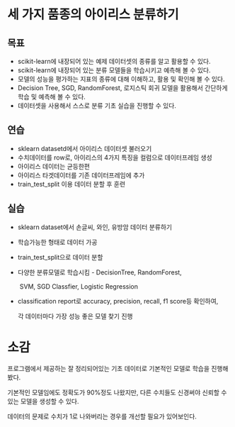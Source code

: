 # 세 가지 품종의 아이리스 분류하기


## 목표  

- scikit-learn에 내장되어 있는 예제 데이터셋의 종류를 알고 활용할 수 있다.
- scikit-learn에 내장되어 있는 분류 모델들을 학습시키고 예측해 볼 수 있다.
- 모델의 성능을 평가하는 지표의 종류에 대해 이해하고, 활용 및 확인해 볼 수 있다.
- Decision Tree, SGD, RandomForest, 로지스틱 회귀 모델을 활용해서 간단하게 학습 및 예측해 볼 수 있다.
- 데이터셋을 사용해서 스스로 분류 기초 실습을 진행할 수 있다.


## 연습  

* sklearn datasetd에서  아이리스 데이터셋 불러오기
* 수치데이터를 row로, 아이리스의 4가지 특징을 컬럼으로 데이터프레임 생성
* 아이리스 데이터는 균등한편
* 아이리스 타겟데이터를 기존 데이터프레임에 추가
* train_test_split 이용 데이터 분할 후 훈련


## 실습

* sklearn dataset에서 손글씨, 와인, 유방암 데이터 분류하기

* 학습가능한 형태로 데이터 가공

* train_test_split으로 데이터 분할

* 다양한 분류모델로 학습시킴 - DecisionTree, RandomForest, 

  ​												SVM, SGD Classfier, Logistic Regression

* classification report로 accuracy, precision, recall, f1 score등 확인하여,

  각 데이터마다 가장 성능 좋은 모델 찾기 진행
  

# 소감

프로그램에서 제공하는 잘 정리되어있는 기초 데이터로 기본적인 모델로 학습을 진행해봤다.

기본적인 모델임에도 정확도가 90%정도 나왔지만, 다른 수치들도 신경써야 신뢰할 수 있는 모델을 생성할 수 있다. 

데이터의 문제로 수치가 1로 나와버리는 경우를 개선할 필요가 있어보인다.